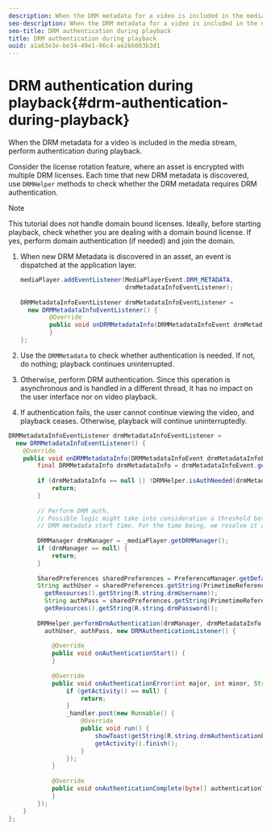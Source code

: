 ```yaml
---
description: When the DRM metadata for a video is included in the media stream, perform authentication during playback.
seo-description: When the DRM metadata for a video is included in the media stream, perform authentication during playback.
seo-title: DRM authentication during playback
title: DRM authentication during playback
uuid: a1a63e3e-be34-49e1-96c4-ae266003b3d1
---
```


# DRM authentication during playback{#drm-authentication-during-playback}

When the DRM metadata for a video is included in the media stream, perform authentication during playback.

Consider the license rotation feature, where an asset is encrypted with multiple DRM licenses. Each time that new DRM metadata is discovered, use `DRMHelper` methods to check whether the DRM metadata requires DRM authentication.

>[!NOTE]
>
>This tutorial does not handle domain bound licenses. Ideally, before starting playback, check whether you are dealing with a domain bound license. If yes, perform domain authentication (if needed) and join the domain.

1. When new DRM Metadata is discovered in an asset, an event is dispatched at the application layer.

   ```java
   mediaPlayer.addEventListener(MediaPlayerEvent.DRM_METADATA,  
                                drmMetadataInfoEventListener); 
    
   DRMMetadataInfoEventListener drmMetadataInfoEventListener =  
     new DRMMetadataInfoEventListener() { 
           @Override 
           public void onDRMMetadataInfo(DRMMetadataInfoEvent drmMetadataInfoEvent) { 
           } 
   };
   ```

1. Use the `DRMMetadata` to check whether authentication is needed. If not, do nothing; playback continues uninterrupted.
1. Otherwise, perform DRM authentication. Since this operation is asynchronous and is handled in a different thread, it has no impact on the user interface nor on video playback.
1. If authentication fails, the user cannot continue viewing the video, and playback ceases. Otherwise, playback will continue uninterruptedly.

```java
DRMMetadataInfoEventListener drmMetadataInfoEventListener =  
  new DRMMetadataInfoEventListener() { 
    @Override 
    public void onDRMMetadataInfo(DRMMetadataInfoEvent drmMetadataInfoEvent) { 
        final DRMMetadataInfo drmMetadataInfo = drmMetadataInfoEvent.getDRMMetadataInfo(); 
 
        if (drmMetadataInfo == null || !DRMHelper.isAuthNeeded(drmMetadataInfo.getDRMMetadata())) { 
            return; 
        } 
 
        // Perform DRM auth. 
        // Possible logic might take into consideration a threshold between the current player time and the 
        // DRM metadata start time. For the time being, we resolve it as soon as we receive the DRM metadata. 
 
        DRMManager drmManager = _mediaPlayer.getDRMManager(); 
        if (drmManager == null) { 
            return; 
        } 
 
        SharedPreferences sharedPreferences = PreferenceManager.getDefaultSharedPreferences(getActivity()); 
        String authUser = sharedPreferences.getString(PrimetimeReference.SETTINGS_DRM_USERNAME,  
          getResources().getString(R.string.drmUsername)); 
          String authPass = sharedPreferences.getString(PrimetimeReference.SETTINGS_DRM_PASSWORD,  
          getResources().getString(R.string.drmPassword)); 
 
        DRMHelper.performDrmAuthentication(drmManager, drmMetadataInfo.getDRMMetadata(),  
          authUser, authPass, new DRMAuthenticationListener() { 
 
            @Override 
            public void onAuthenticationStart() { 
            } 
 
            @Override 
            public void onAuthenticationError(int major, int minor, String erroString, String serverErrorURL) { 
                if (getActivity() == null) { 
                    return; 
                } 
                _handler.post(new Runnable() { 
                    @Override 
                    public void run() { 
                        showToast(getString(R.string.drmAuthenticationError)); 
                        getActivity().finish(); 
                    } 
                }); 
            } 
 
            @Override 
            public void onAuthenticationComplete(byte[] authenticationToken) { 
            } 
        }); 
    } 
};
```

